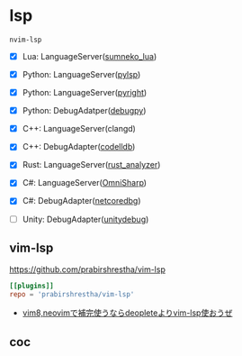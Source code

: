 # lsp

```{toctree}
nvim-lsp
```

* [x] Lua: LanguageServer([sumneko_lua](https://github.com/sumneko/lua-language-server))
* [x] Python: LanguageServer([pylsp](https://github.com/python-lsp/python-lsp-server))
* [x] Python: LanguageServer([pyright](https://github.com/Microsoft/pyright))
* [x] Python: DebugAdatper([debugpy](https://github.com/microsoft/debugpy))
* [x] C++: LanguageServer(clangd)
* [x] C++: DebugAdapter([codelldb](https://github.com/vadimcn/vscode-lldb))
* [x] Rust: LanguageServer([rust_analyzer](https://github.com/rust-analyzer/rust-analyzer))
* [x] C#: LanguageServer([OmniSharp](https://github.com/omnisharp/omnisharp-roslyn))
* [x] C#: DebugAdapter([netcoredbg](https://github.com/Samsung/netcoredbg))
* [ ] Unity: DebugAdapter([unitydebug](https://github.com/Unity-Technologies/vscode-unity-debug))


## vim-lsp

<https://github.com/prabirshrestha/vim-lsp>

```toml
[[plugins]]
repo = 'prabirshrestha/vim-lsp'
```

* [vim8,neovimで補完使うならdeopleteよりvim-lsp使おうぜ](https://kutimoti.hatenablog.com/entry/2018/05/20/110732)


## coc

